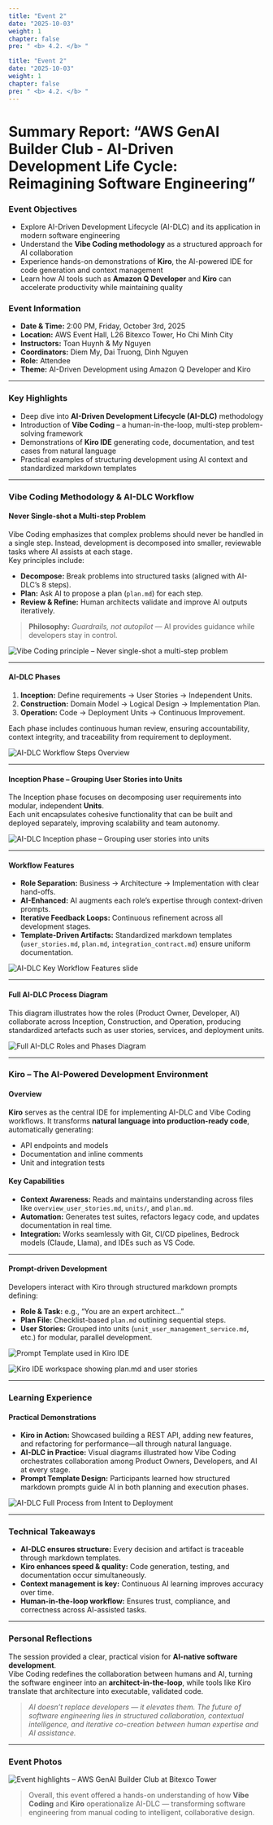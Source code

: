 ```yaml
---
title: "Event 2"
date: "2025-10-03"
weight: 1
chapter: false
pre: " <b> 4.2. </b> "

title: "Event 2"
date: "2025-10-03"
weight: 1
chapter: false
pre: " <b> 4.2. </b> "
---
```


# Summary Report: “AWS GenAI Builder Club - AI-Driven Development Life Cycle: Reimagining Software Engineering”

### Event Objectives

- Explore AI-Driven Development Lifecycle (AI-DLC) and its application in modern software engineering  
- Understand the **Vibe Coding methodology** as a structured approach for AI collaboration  
- Experience hands-on demonstrations of **Kiro**, the AI-powered IDE for code generation and context management  
- Learn how AI tools such as **Amazon Q Developer** and **Kiro** can accelerate productivity while maintaining quality  

### Event Information

- **Date & Time:** 2:00 PM, Friday, October 3rd, 2025  
- **Location:** AWS Event Hall, L26 Bitexco Tower, Ho Chi Minh City  
- **Instructors:** Toan Huynh & My Nguyen  
- **Coordinators:** Diem My, Dai Truong, Dinh Nguyen  
- **Role:** Attendee  
- **Theme:** AI-Driven Development using Amazon Q Developer and Kiro  

---

### Key Highlights

- Deep dive into **AI-Driven Development Lifecycle (AI-DLC)** methodology  
- Introduction of **Vibe Coding** – a human-in-the-loop, multi-step problem-solving framework  
- Demonstrations of **Kiro IDE** generating code, documentation, and test cases from natural language  
- Practical examples of structuring development using AI context and standardized markdown templates  

---

### Vibe Coding Methodology & AI-DLC Workflow

#### Never Single-shot a Multi-step Problem
Vibe Coding emphasizes that complex problems should never be handled in a single step. Instead, development is decomposed into smaller, reviewable tasks where AI assists at each stage.  
Key principles include:
- **Decompose:** Break problems into structured tasks (aligned with AI-DLC’s 8 steps).  
- **Plan:** Ask AI to propose a plan (`plan.md`) for each step.  
- **Review & Refine:** Human architects validate and improve AI outputs iteratively.  

> **Philosophy:** *Guardrails, not autopilot* — AI provides guidance while developers stay in control.

![Vibe Coding principle – Never single-shot a multi-step problem](/images/event-2/vibe_single_shot.png)

---

#### AI-DLC Phases
1. **Inception:** Define requirements → User Stories → Independent Units.  
2. **Construction:** Domain Model → Logical Design → Implementation Plan.  
3. **Operation:** Code → Deployment Units → Continuous Improvement.  

Each phase includes continuous human review, ensuring accountability, context integrity, and traceability from requirement to deployment.

![AI-DLC Workflow Steps Overview](/images/event-2/ai_dlc_steps.png)

---

#### Inception Phase – Grouping User Stories into Units
The Inception phase focuses on decomposing user requirements into modular, independent **Units**.  
Each unit encapsulates cohesive functionality that can be built and deployed separately, improving scalability and team autonomy.

![AI-DLC Inception phase – Grouping user stories into units](/images/event-2/ai_dlc_inception_units.png)

---

#### Workflow Features
- **Role Separation:** Business → Architecture → Implementation with clear hand-offs.  
- **AI-Enhanced:** AI augments each role’s expertise through context-driven prompts.  
- **Iterative Feedback Loops:** Continuous refinement across all development stages.  
- **Template-Driven Artifacts:** Standardized markdown templates (`user_stories.md`, `plan.md`, `integration_contract.md`) ensure uniform documentation.  

![AI-DLC Key Workflow Features slide](/images/event-2/ai_dlc_key_workflow.png)

---

#### Full AI-DLC Process Diagram
This diagram illustrates how the roles (Product Owner, Developer, AI) collaborate across Inception, Construction, and Operation, producing standardized artefacts such as user stories, services, and deployment units.

![Full AI-DLC Roles and Phases Diagram](/images/event-2/ai_dlc_full_diagram.png)

---

### Kiro – The AI-Powered Development Environment

#### Overview
**Kiro** serves as the central IDE for implementing AI-DLC and Vibe Coding workflows. It transforms **natural language into production-ready code**, automatically generating:
- API endpoints and models  
- Documentation and inline comments  
- Unit and integration tests  

#### Key Capabilities
- **Context Awareness:** Reads and maintains understanding across files like `overview_user_stories.md`, `units/`, and `plan.md`.  
- **Automation:** Generates test suites, refactors legacy code, and updates documentation in real time.  
- **Integration:** Works seamlessly with Git, CI/CD pipelines, Bedrock models (Claude, Llama), and IDEs such as VS Code.  

---

#### Prompt-driven Development
Developers interact with Kiro through structured markdown prompts defining:
- **Role & Task:** e.g., “You are an expert architect…”  
- **Plan File:** Checklist-based `plan.md` outlining sequential steps.  
- **User Stories:** Grouped into units (`unit_user_management_service.md`, etc.) for modular, parallel development.  

![Prompt Template used in Kiro IDE](/images/event-2/kiro_prompt_template.png)

![Kiro IDE workspace showing plan.md and user stories](/images/event-2/kiro_vscode_prompt.png)

---

### Learning Experience

#### Practical Demonstrations
- **Kiro in Action:** Showcased building a REST API, adding new features, and refactoring for performance—all through natural language.  
- **AI-DLC in Practice:** Visual diagrams illustrated how Vibe Coding orchestrates collaboration among Product Owners, Developers, and AI at every stage.  
- **Prompt Template Design:** Participants learned how structured markdown prompts guide AI in both planning and execution phases.

![AI-DLC Full Process from Intent to Deployment](/images/event-2/ai_dlc_intent_to_deploy.png)

---

### Technical Takeaways
- **AI-DLC ensures structure:** Every decision and artifact is traceable through markdown templates.  
- **Kiro enhances speed & quality:** Code generation, testing, and documentation occur simultaneously.  
- **Context management is key:** Continuous AI learning improves accuracy over time.  
- **Human-in-the-loop workflow:** Ensures trust, compliance, and correctness across AI-assisted tasks.  

---

### Personal Reflections

The session provided a clear, practical vision for **AI-native software development**.  
Vibe Coding redefines the collaboration between humans and AI, turning the software engineer into an **architect-in-the-loop**, while tools like Kiro translate that architecture into executable, validated code.

> *AI doesn’t replace developers — it elevates them. The future of software engineering lies in structured collaboration, contextual intelligence, and iterative co-creation between human expertise and AI assistance.*

---

### Event Photos

![Event highlights – AWS GenAI Builder Club at Bitexco Tower](/images/event-2/event2_vibecoding.png)

> Overall, this event offered a hands-on understanding of how **Vibe Coding** and **Kiro** operationalize AI-DLC — transforming software engineering from manual coding to intelligent, collaborative design.
